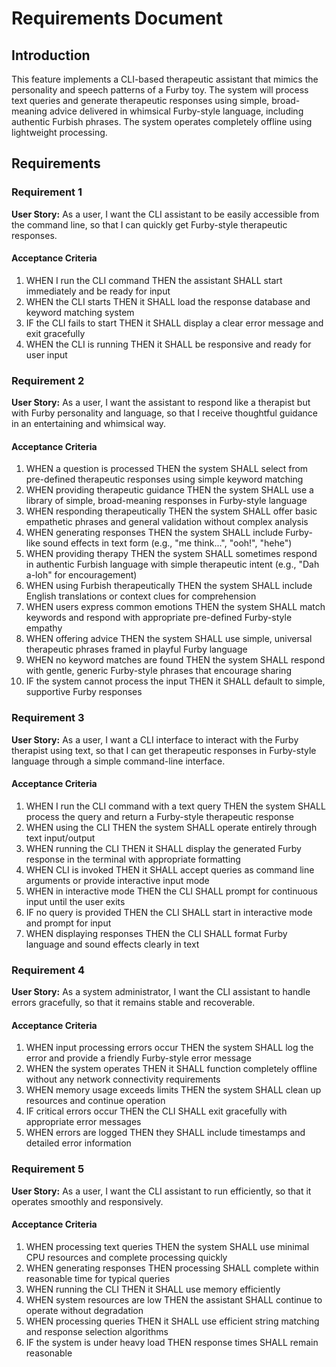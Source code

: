 # Requirements Document

## Introduction

This feature implements a CLI-based therapeutic assistant that mimics the personality and speech patterns of a Furby toy. The system will process text queries and generate therapeutic responses using simple, broad-meaning advice delivered in whimsical Furby-style language, including authentic Furbish phrases. The system operates completely offline using lightweight processing.

## Requirements

### Requirement 1

**User Story:** As a user, I want the CLI assistant to be easily accessible from the command line, so that I can quickly get Furby-style therapeutic responses.

#### Acceptance Criteria

1. WHEN I run the CLI command THEN the assistant SHALL start immediately and be ready for input
2. WHEN the CLI starts THEN it SHALL load the response database and keyword matching system
3. IF the CLI fails to start THEN it SHALL display a clear error message and exit gracefully
4. WHEN the CLI is running THEN it SHALL be responsive and ready for user input

### Requirement 2

**User Story:** As a user, I want the assistant to respond like a therapist but with Furby personality and language, so that I receive thoughtful guidance in an entertaining and whimsical way.

#### Acceptance Criteria

1. WHEN a question is processed THEN the system SHALL select from pre-defined therapeutic responses using simple keyword matching
2. WHEN providing therapeutic guidance THEN the system SHALL use a library of simple, broad-meaning responses in Furby-style language
3. WHEN responding therapeutically THEN the system SHALL offer basic empathetic phrases and general validation without complex analysis
4. WHEN generating responses THEN the system SHALL include Furby-like sound effects in text form (e.g., "me think...", "ooh!", "hehe")
5. WHEN providing therapy THEN the system SHALL sometimes respond in authentic Furbish language with simple therapeutic intent (e.g., "Dah a-loh" for encouragement)
6. WHEN using Furbish therapeutically THEN the system SHALL include English translations or context clues for comprehension
7. WHEN users express common emotions THEN the system SHALL match keywords and respond with appropriate pre-defined Furby-style empathy
8. WHEN offering advice THEN the system SHALL use simple, universal therapeutic phrases framed in playful Furby language
9. WHEN no keyword matches are found THEN the system SHALL respond with gentle, generic Furby-style phrases that encourage sharing
10. IF the system cannot process the input THEN it SHALL default to simple, supportive Furby responses

### Requirement 3

**User Story:** As a user, I want a CLI interface to interact with the Furby therapist using text, so that I can get therapeutic responses in Furby-style language through a simple command-line interface.

#### Acceptance Criteria

1. WHEN I run the CLI command with a text query THEN the system SHALL process the query and return a Furby-style therapeutic response
2. WHEN using the CLI THEN the system SHALL operate entirely through text input/output
3. WHEN running the CLI THEN it SHALL display the generated Furby response in the terminal with appropriate formatting
4. WHEN CLI is invoked THEN it SHALL accept queries as command line arguments or provide interactive input mode
5. WHEN in interactive mode THEN the CLI SHALL prompt for continuous input until the user exits
6. IF no query is provided THEN the CLI SHALL start in interactive mode and prompt for input
7. WHEN displaying responses THEN the CLI SHALL format Furby language and sound effects clearly in text

### Requirement 4

**User Story:** As a system administrator, I want the CLI assistant to handle errors gracefully, so that it remains stable and recoverable.

#### Acceptance Criteria

1. WHEN input processing errors occur THEN the system SHALL log the error and provide a friendly Furby-style error message
2. WHEN the system operates THEN it SHALL function completely offline without any network connectivity requirements
3. WHEN memory usage exceeds limits THEN the system SHALL clean up resources and continue operation
4. IF critical errors occur THEN the CLI SHALL exit gracefully with appropriate error messages
5. WHEN errors are logged THEN they SHALL include timestamps and detailed error information

### Requirement 5

**User Story:** As a user, I want the CLI assistant to run efficiently, so that it operates smoothly and responsively.

#### Acceptance Criteria

1. WHEN processing text queries THEN the system SHALL use minimal CPU resources and complete processing quickly
2. WHEN generating responses THEN processing SHALL complete within reasonable time for typical queries
3. WHEN running the CLI THEN it SHALL use memory efficiently
4. WHEN system resources are low THEN the assistant SHALL continue to operate without degradation
5. WHEN processing queries THEN it SHALL use efficient string matching and response selection algorithms
6. IF the system is under heavy load THEN response times SHALL remain reasonable